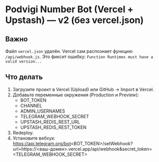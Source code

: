 # Podvigi Number Bot (Vercel + Upstash) — v2 (без vercel.json)

## Важно
Файл `vercel.json` удалён. Vercel сам распознает функцию `/api/webhook.js`. Это фиксит ошибку:
`Function Runtimes must have a valid version...`

## Что делать
1) Загрузите проект в Vercel (Upload) или GitHub → Import в Vercel.
2) Добавьте переменные окружения (Production и Preview):
   - BOT_TOKEN
   - CHANNEL
   - ADMIN_USERNAMES
   - TELEGRAM_WEBHOOK_SECRET
   - UPSTASH_REDIS_REST_URL
   - UPSTASH_REDIS_REST_TOKEN
3) Redeploy.
4) Установите вебхук:
   https://api.telegram.org/bot<BOT_TOKEN>/setWebhook?url=https://<ваш-домен>.vercel.app/api/webhook&secret_token=<TELEGRAM_WEBHOOK_SECRET>
